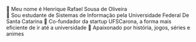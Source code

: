 🔹 Meu nome é Henrique Rafael Sousa de Oliveira                                                                  
🔹 Sou estudante de Sistemas de Informação pela Universidade Federal De Santa Catarina
🔹 Co-fundador da startup UFSCarona, a forma mais eficiente de ir até a universidade
🔹 Apaixonado por história, jogos, séries e animes
